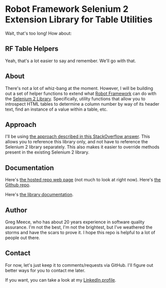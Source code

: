 # Robot Framework Selenium 2 Extension Library for Table Utilities

Wait, that's too long! How about:

## RF Table Helpers

Yeah, that's a lot easier to say and remember. We'll go with that.

## About

There's not a lot of whiz-bang at the moment. However, I will be building out a set of helper functions to extend what [Robot Framework](http://robotframework.org/) can do with the [Selenium 2 Library](http://robotframework.org/Selenium2Library/Selenium2Library.html). Specifically, utility functions that allow you to introspect HTML tables to determine a column number by way of its header text, find an instance of a value within a table, etc.

## Approach

I'll be using [the approach described in this StackOverflow answer](https://goo.gl/TFPc2Q). This allows you to reference this library only, and not have to reference the Selenium 2 library separately. This also makes it easier to override methods present in the existing Selenium 2 library.

## Documentation

Here's [the hosted repo web page](http://glmeece.github.io/RF_Table_Helpers/) (not much to look at right now). Here's [the Github repo](https://github.com/GLMeece/RF_Table_Helpers).

Here's [the library documentation](http://glmeece.github.io/RF_Table_Helpers/rf_table_helpers.html).

## Author

Greg Meece, who has about 20 years experience in software quality assurance. I'm not the best, I'm not the brightest, but I've weathered the storms and have the scars to prove it. I hope this repo is helpful to a lot of people out there.

## Contact

For now, let's just keep it to comments/requests via GitHub. I'll figure out better ways for you to contact me later.

If you want, you can take a look at my [LinkedIn profile](https://www.linkedin.com/in/gregmeece).
